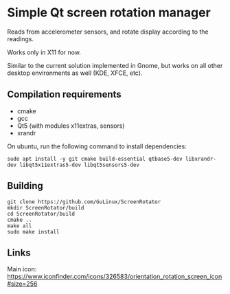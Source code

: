# Simple Qt screen rotation manager

Reads from accelerometer sensors, and rotate display according to the readings.

Works only in X11 for now.

Similar to the current solution implemented in Gnome, but works on all other desktop environments as well (KDE, XFCE, etc).

## Compilation requirements

 - cmake
 - gcc
 - Qt5 (with modules x11extras, sensors)
 - xrandr
 
On ubuntu, run the following command to install dependencies:
```
sudo apt install -y git cmake build-essential qtbase5-dev libxrandr-dev libqt5x11extras5-dev libqt5sensors5-dev 
```

## Building
```
git clone https://github.com/GuLinux/ScreenRotator
mkdir ScreenRotator/build
cd ScreenRotator/build
cmake ..
make all
sudo make install
```

## Links

Main icon: https://www.iconfinder.com/icons/326583/orientation_rotation_screen_icon#size=256

